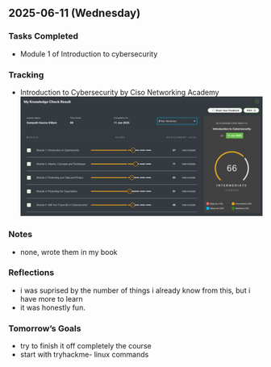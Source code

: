 ## 2025-06-11 (Wednesday)

### Tasks Completed
- Module 1 of Introduction to cybersecurity

### Tracking
- Introduction to Cybersecurity by Ciso Networking Academy
![](https://github.com/Peposg/init-pwnlog/blob/main/Log-Entry/Records/starting-point.png)

### Notes
- none, wrote them in my book

### Reflections
- i was suprised by the number of things i already know from this, but i have more to learn
- it was honestly fun.

### Tomorrow’s Goals
- try to finish it off completely the course
- start with tryhackme- linux commands
